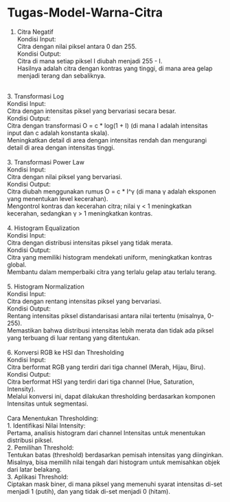 # Tugas-Model-Warna-Citra
1. Citra Negatif <br>
Kondisi Input:<br>
Citra dengan nilai piksel antara 0 dan 255.<br>
Kondisi Output:<br>
Citra di mana setiap piksel I diubah menjadi 255 - I.<br>
Hasilnya adalah citra dengan kontras yang tinggi, di mana area gelap menjadi terang dan sebaliknya.<br>
<br>
3. Transformasi Log<br>
Kondisi Input:<br>
Citra dengan intensitas piksel yang bervariasi secara besar.<br>
Kondisi Output:<br>
Citra dengan transformasi O = c * log(1 + I) (di mana I adalah intensitas input dan c adalah konstanta skala).<br>
Meningkatkan detail di area dengan intensitas rendah dan mengurangi detail di area dengan intensitas tinggi.<br>
<br>
3. Transformasi Power Law<br>
Kondisi Input:<br>
Citra dengan nilai piksel yang bervariasi.<br>
Kondisi Output:<br>
Citra diubah menggunakan rumus O = c * I^γ (di mana γ adalah eksponen yang menentukan level kecerahan).<br>
Mengontrol kontras dan kecerahan citra; nilai γ < 1 meningkatkan kecerahan, sedangkan γ > 1 meningkatkan kontras.<br>
<br>
4. Histogram Equalization<br>
Kondisi Input:<br>
Citra dengan distribusi intensitas piksel yang tidak merata.<br>
Kondisi Output:<br>
Citra yang memiliki histogram mendekati uniform, meningkatkan kontras global.<br>
Membantu dalam memperbaiki citra yang terlalu gelap atau terlalu terang.<br>
<br>
5. Histogram Normalization<br>
Kondisi Input:<br>
Citra dengan rentang intensitas piksel yang bervariasi.<br>
Kondisi Output:<br>
Rentang intensitas piksel distandarisasi antara nilai tertentu (misalnya, 0-255).<br>
Memastikan bahwa distribusi intensitas lebih merata dan tidak ada piksel yang terbuang di luar rentang yang ditentukan.<br>
<br>
6. Konversi RGB ke HSI dan Thresholding<br>
Kondisi Input:<br>
Citra berformat RGB yang terdiri dari tiga channel (Merah, Hijau, Biru).<br>
Kondisi Output:<br>
Citra berformat HSI yang terdiri dari tiga channel (Hue, Saturation, Intensity).<br>
Melalui konversi ini, dapat dilakukan thresholding berdasarkan komponen Intensitas untuk segmentasi.<br>
<br>
Cara Menentukan Thresholding:<br>
1. Identifikasi Nilai Intensity:<br>
Pertama, analisis histogram dari channel Intensitas untuk menentukan distribusi piksel.<br>
2. Pemilihan Threshold:<br>
Tentukan batas (threshold) berdasarkan pemisah intensitas yang diinginkan. Misalnya, bisa memilih nilai tengah dari histogram untuk memisahkan objek dari latar belakang.<br>
3. Aplikasi Threshold:<br>
Ciptakan mask biner, di mana piksel yang memenuhi syarat intensitas di-set menjadi 1 (putih), dan yang tidak di-set menjadi 0 (hitam).<br>
